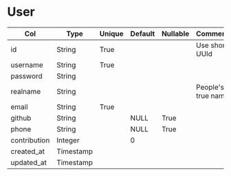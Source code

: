 # User

| Col | Type | Unique | Default | Nullable | Comment |
| --- | --- | --- | --- | --- | --- |
| id | String | True | | | Use short UUId |
| username | String | True | | | |
| password | String | | | | |
| realname | String | | | | People's true name |
| email | String | True | | | |
| github | String | | NULL | True | |
| phone | String | | NULL | True | |
| contribution | Integer | | 0 | | |
| created_at | Timestamp | | | | |
| updated_at | Timestamp | | | | |
